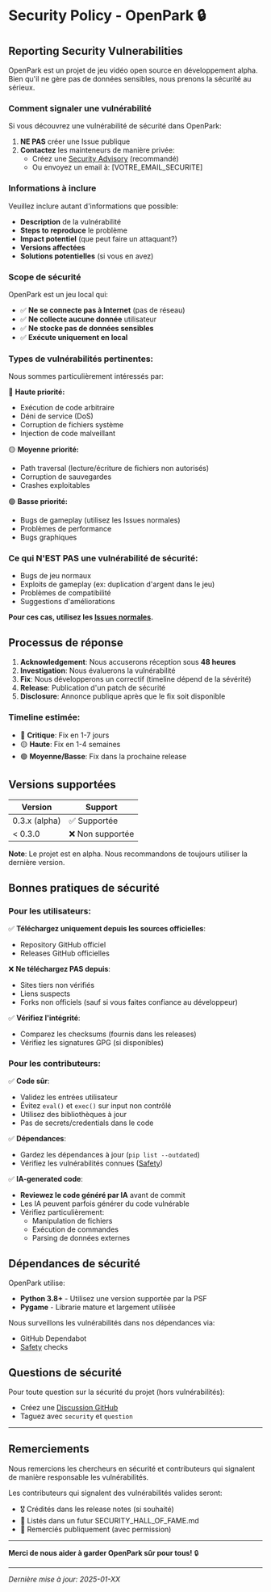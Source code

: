 # Security Policy - OpenPark 🔒

## Reporting Security Vulnerabilities

OpenPark est un projet de jeu vidéo open source en développement alpha. Bien qu'il ne gère pas de données sensibles, nous prenons la sécurité au sérieux.

### Comment signaler une vulnérabilité

Si vous découvrez une vulnérabilité de sécurité dans OpenPark:

1. **NE PAS** créer une Issue publique
2. **Contactez** les mainteneurs de manière privée:
   - Créez une [Security Advisory](https://github.com/Enicay/openpark/security/advisories/new) (recommandé)
   - Ou envoyez un email à: [VOTRE_EMAIL_SECURITE]

### Informations à inclure

Veuillez inclure autant d'informations que possible:

- **Description** de la vulnérabilité
- **Steps to reproduce** le problème
- **Impact potentiel** (que peut faire un attaquant?)
- **Versions affectées**
- **Solutions potentielles** (si vous en avez)

### Scope de sécurité

OpenPark est un jeu local qui:
- ✅ **Ne se connecte pas à Internet** (pas de réseau)
- ✅ **Ne collecte aucune donnée** utilisateur
- ✅ **Ne stocke pas de données sensibles**
- ✅ **Exécute uniquement en local**

### Types de vulnérabilités pertinentes:

Nous sommes particulièrement intéressés par:

🔴 **Haute priorité:**
- Exécution de code arbitraire
- Déni de service (DoS)
- Corruption de fichiers système
- Injection de code malveillant

🟡 **Moyenne priorité:**
- Path traversal (lecture/écriture de fichiers non autorisés)
- Corruption de sauvegardes
- Crashes exploitables

🟢 **Basse priorité:**
- Bugs de gameplay (utilisez les Issues normales)
- Problèmes de performance
- Bugs graphiques

### Ce qui N'EST PAS une vulnérabilité de sécurité:

- Bugs de jeu normaux
- Exploits de gameplay (ex: duplication d'argent dans le jeu)
- Problèmes de compatibilité
- Suggestions d'améliorations

**Pour ces cas, utilisez les [Issues normales](https://github.com/Enicay/openpark/issues).**

## Processus de réponse

1. **Acknowledgement**: Nous accuserons réception sous **48 heures**
2. **Investigation**: Nous évaluerons la vulnérabilité
3. **Fix**: Nous développerons un correctif (timeline dépend de la sévérité)
4. **Release**: Publication d'un patch de sécurité
5. **Disclosure**: Annonce publique après que le fix soit disponible

### Timeline estimée:

- 🔴 **Critique**: Fix en 1-7 jours
- 🟡 **Haute**: Fix en 1-4 semaines
- 🟢 **Moyenne/Basse**: Fix dans la prochaine release

## Versions supportées

| Version | Support |
| ------- | ------- |
| 0.3.x (alpha) | ✅ Supportée |
| < 0.3.0 | ❌ Non supportée |

**Note**: Le projet est en alpha. Nous recommandons de toujours utiliser la dernière version.

## Bonnes pratiques de sécurité

### Pour les utilisateurs:

✅ **Téléchargez uniquement depuis les sources officielles**:
- Repository GitHub officiel
- Releases GitHub officielles

❌ **Ne téléchargez PAS depuis**:
- Sites tiers non vérifiés
- Liens suspects
- Forks non officiels (sauf si vous faites confiance au développeur)

✅ **Vérifiez l'intégrité**:
- Comparez les checksums (fournis dans les releases)
- Vérifiez les signatures GPG (si disponibles)

### Pour les contributeurs:

✅ **Code sûr**:
- Validez les entrées utilisateur
- Évitez `eval()` et `exec()` sur input non contrôlé
- Utilisez des bibliothèques à jour
- Pas de secrets/credentials dans le code

✅ **Dépendances**:
- Gardez les dépendances à jour (`pip list --outdated`)
- Vérifiez les vulnérabilités connues ([Safety](https://pypi.org/project/safety/))

✅ **IA-generated code**:
- **Reviewez le code généré par IA** avant de commit
- Les IA peuvent parfois générer du code vulnérable
- Vérifiez particulièrement:
  - Manipulation de fichiers
  - Exécution de commandes
  - Parsing de données externes

## Dépendances de sécurité

OpenPark utilise:
- **Python 3.8+** - Utilisez une version supportée par la PSF
- **Pygame** - Librarie mature et largement utilisée

Nous surveillons les vulnérabilités dans nos dépendances via:
- GitHub Dependabot
- [Safety](https://pypi.org/project/safety/) checks

## Questions de sécurité

Pour toute question sur la sécurité du projet (hors vulnérabilités):
- Créez une [Discussion GitHub](https://github.com/Enicay/openpark/discussions)
- Taguez avec `security` et `question`

---

## Remerciements

Nous remercions les chercheurs en sécurité et contributeurs qui signalent de manière responsable les vulnérabilités.

Les contributeurs qui signalent des vulnérabilités valides seront:
- 🎖️ Crédités dans les release notes (si souhaité)
- 📜 Listés dans un futur SECURITY_HALL_OF_FAME.md
- 💝 Remerciés publiquement (avec permission)

---

**Merci de nous aider à garder OpenPark sûr pour tous!** 🔒

---

*Dernière mise à jour: 2025-01-XX*
